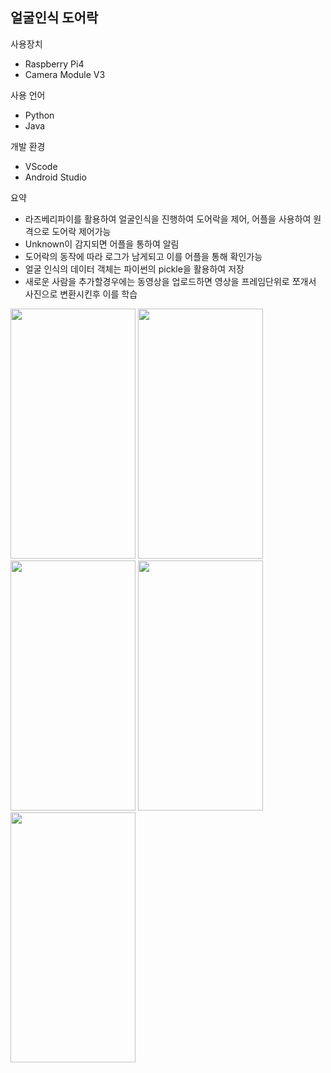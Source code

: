 ## 얼굴인식 도어락 

사용장치 
- Raspberry Pi4
- Camera Module V3 

사용 언어 
- Python 
- Java

개발 환경 
- VScode 
- Android Studio 

요약  
- 라즈베리파이를 활용하여 얼굴인식을 진행하여 도어락을 제어, 어플을 사용하여 원격으로 도어락 제어가능 
- Unknown이 감지되면 어플을 통하여 알림 
- 도어락의 동작에 따라 로그가 남게되고 이를 어플을 통해 확인가능
- 얼굴 인식의 데이터 객체는 파이썬의 pickle을 활용하여 저장
- 새로운 사람을 추가할경우에는 동영상을 업로드하면 영상을 프레임단위로 쪼개서 사진으로 변환시킨후 이를 학습
<img src="https://github.com/Kuan29/face_recognition/assets/88146943/24bbb1e1-0340-4c9e-8814-b9d596e4e147"  width="200" height="400"/>
<img src="https://github.com/Kuan29/face_recognition/assets/88146943/d32be923-2fc0-4309-9854-bd2a0b02f32f"  width="200" height="400"/>
<img src="https://github.com/Kuan29/face_recognition/assets/88146943/2c6a3af9-8787-4905-87d9-bb7dd0a03956"  width="200" height="400"/>
<img src="https://github.com/Kuan29/face_recognition/assets/88146943/bbc193ac-c059-482f-b0bd-971ade831c42"  width="200" height="400"/>
<img src="https://github.com/Kuan29/face_recognition/assets/88146943/148bb99b-e2e1-4fd4-a807-8c45a81e6d54"  width="200" height="400"/>





